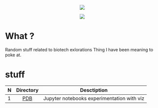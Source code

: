 <p align="center">
<a href="https://bit.ly/m0ham3dx" target="_blank">
  <img src="https://hits.seeyoufarm.com/api/count/incr/badge.svg?url=https%3A%2F%2Fgithub.com%2Fm0ham3dx%2FProteinViz&count_bg=%239D9400&title_bg=%237D0000&icon=obsstudio.svg&icon_color=%23E7E7E7&title=Mutants&edge_flat=false"/>
</a>
</p>

<p align="center">
<a href="https://bit.ly/m0ham3dx" target="_blank">
  <img src="https://media.giphy.com/media/Mb9qUCK3G0ipC2VXkj/giphy.gif"/>
</a>
</p>

# What ?

Random stuff related to biotech exlorations Thing I have been meaning to poke at.  

# stuff 

N | Directory | Desctiption
|---|:--:|---|
1 | [PDB](/PDB/) | Jupyter notebooks experimentation with viz
